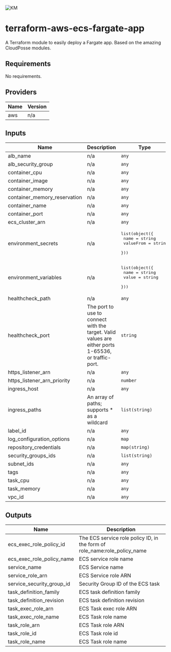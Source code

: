 ![KM](https://katapultmedia.com/wp-content/uploads/2018/04/km_color_h.jpg)

# terraform-aws-ecs-fargate-app
A Terraform module to easily deploy a Fargate app. Based on the amazing CloudPosse modules.

<!-- BEGINNING OF PRE-COMMIT-TERRAFORM DOCS HOOK -->
## Requirements

No requirements.

## Providers

| Name | Version |
|------|---------|
| aws | n/a |

## Inputs

| Name | Description | Type | Default | Required |
|------|-------------|------|---------|:--------:|
| alb\_name | n/a | `any` | n/a | yes |
| alb\_security\_group | n/a | `any` | n/a | yes |
| container\_cpu | n/a | `any` | n/a | yes |
| container\_image | n/a | `any` | n/a | yes |
| container\_memory | n/a | `any` | n/a | yes |
| container\_memory\_reservation | n/a | `any` | n/a | yes |
| container\_name | n/a | `any` | n/a | yes |
| container\_port | n/a | `any` | n/a | yes |
| ecs\_cluster\_arn | n/a | `any` | n/a | yes |
| environment\_secrets | n/a | <pre>list(object({<br>    name      = string<br>    valueFrom = string<br>  }))</pre> | n/a | yes |
| environment\_variables | n/a | <pre>list(object({<br>    name  = string<br>    value = string<br>  }))</pre> | n/a | yes |
| healthcheck\_path | n/a | `any` | n/a | yes |
| healthcheck\_port | The port to use to connect with the target. Valid values are either ports 1-65536, or traffic-port. | `string` | `"traffic-port"` | no |
| https\_listener\_arn | n/a | `any` | n/a | yes |
| https\_listener\_arn\_priority | n/a | `number` | n/a | yes |
| ingress\_host | n/a | `any` | n/a | yes |
| ingress\_paths | An array of paths; supports \* as a wildcard | `list(string)` | `[]` | no |
| label\_id | n/a | `any` | n/a | yes |
| log\_configuration\_options | n/a | `map` | n/a | yes |
| repository\_credentials | n/a | `map(string)` | `null` | no |
| security\_groups\_ids | n/a | `list(string)` | n/a | yes |
| subnet\_ids | n/a | `any` | n/a | yes |
| tags | n/a | `any` | n/a | yes |
| task\_cpu | n/a | `any` | n/a | yes |
| task\_memory | n/a | `any` | n/a | yes |
| vpc\_id | n/a | `any` | n/a | yes |

## Outputs

| Name | Description |
|------|-------------|
| ecs\_exec\_role\_policy\_id | The ECS service role policy ID, in the form of role\_name:role\_policy\_name |
| ecs\_exec\_role\_policy\_name | ECS service role name |
| service\_name | ECS Service name |
| service\_role\_arn | ECS Service role ARN |
| service\_security\_group\_id | Security Group ID of the ECS task |
| task\_definition\_family | ECS task definition family |
| task\_definition\_revision | ECS task definition revision |
| task\_exec\_role\_arn | ECS Task exec role ARN |
| task\_exec\_role\_name | ECS Task role name |
| task\_role\_arn | ECS Task role ARN |
| task\_role\_id | ECS Task role id |
| task\_role\_name | ECS Task role name |

<!-- END OF PRE-COMMIT-TERRAFORM DOCS HOOK -->